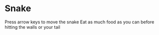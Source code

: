 # Snake

Press arrow keys to move the snake
Eat as much food as you can before hitting the walls or your tail
